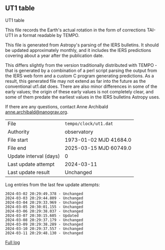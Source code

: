 
## UT1 table

UT1 table

This file records the Earth's actual rotation in the form of
corrections TAI-UT1 in a format readable by TEMPO.

This file is generated from Astropy's parsing of the IERS
bulletins. It should be updated approximately monthly, and it
includes the IERS predictions covering about a year after the
publication date.

This differs slightly from the version traditionally distributed
with TEMPO - that is generated by a combination of a perl script
parsing the output from the IERS web form and a custom C program
generating predictions. As a result, this generated file may not
extend as far into the future as the conventional ut1.dat does.
There are also minor differences in some of the early values; the
origin of these early values is not completely clear, and some of
them predate the earliest values in the IERS bulletins Astropy uses.

If there are any questions, contact Anne Archibald
<anne.archibald@nanograv.org>.

|     |     |
|:--- |:--- |
| File | `tempo/clock/ut1.dat` |
| Authority | observatory |
| File start | 1973-01-02 MJD 41684.0 |
| File end | 2025-03-15 MJD 60749.0 |
| Update interval (days) | 0 |
| Last update attempt | 2024-03-11 |
| Last update result | Unchanged |

Log entries from the last few update attempts:
```
2024-03-02 20:29:49.378 - Unchanged
2024-03-03 20:29:44.809 - Unchanged
2024-03-04 20:29:33.969 - Unchanged
2024-03-05 20:30:01.155 - Unchanged
2024-03-06 20:29:38.037 - Unchanged
2024-03-07 20:30:15.605 - Updated
2024-03-08 20:29:37.179 - Unchanged
2024-03-09 20:29:38.289 - Unchanged
2024-03-10 20:29:37.557 - Unchanged
2024-03-11 20:29:48.130 - Unchanged
```
[Full log](https://raw.githubusercontent.com/ipta/pulsar-clock-corrections/main/log/tempo/clock/ut1.dat.log)
